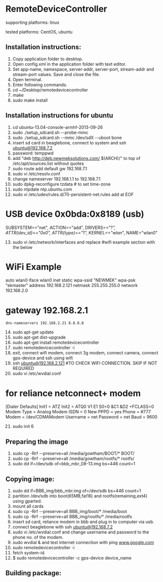 RemoteDeviceController
======================

supporting platforms:
linux

tested platforms:
CentOS, ubuntu

Installation instructions:
-------------------------------------------------
1. Copy application folder to desktop.
2. Open config.xml in the application folder with text editor.
3. Set app-name, namespace, server-addr, server-port, stream-addr and stream-port values. Save and close the file.
4. Open terminal.
5. Enter following commands.
6. cd ~/Desktop/remotedevicecontroller
7. make
8. sudo make install


Installation instructions for ubuntu
--------------------------------------------------
1. cd ubuntu-13.04-console-armhf-2013-09-26
2. sudo ./setup_sdcard.sh --probe-mmc
3. sudo ./setup_sdcard.sh --mmc /dev/sdX --uboot bone
4. insert sd card in beaglebone, connect to system and ssh ubuntu@192.168.7.2
5. password: temppwd
6. add "deb http://deb.newmeksolutions.com/ $(ARCH)/" to top of /etc/apt/sources.list without quotes
7. sudo route add default gw 192.168.7.1
8. sudo vi /etc/resolv.conf
9. change nameserver 192.168.1.1 to 192.168.7.1
10. sudo dpkg-reconfigure tzdata  # to set time-zone
11. sudo ntpdate ntp.ubuntu.com
12. sudo vi /etc/udev/rules.d/70-persistent-net.rules add at EOF

# USB device 0x0bda:0x8189 (usb)
SUBSYSTEM=="net", ACTION=="add", DRIVERS=="?*", ATTR{dev_id}=="0x0", ATTR{type}=="1", KERNEL=="wlan*", NAME="wlan0"


13. sudo vi /etc/network/interfaces  and replace #wifi example section with the below

# WiFi Example
auto wlan0
iface wlan0 inet static
    wpa-ssid "NEWMEK"
    wpa-psk  "ekmaster"
    address 192.168.2.121
    netmask 255.255.255.0
    network 192.168.2.0
#    gateway 192.168.2.1
    dns-nameservers 192.168.2.21 8.8.8.8

14. sudo apt-get update
15. sudo apt-get dist-upgrade
16. sudo apt-get install remotedevicecontroller
17. sudo remotedevicecontroller -i
18. exit, connect wifi modem, connect 3g modem, connect camera, connect gps-device and ssh using wifi
19. ssh ubuntu@192.168.2.121  #TO CHECK WIFI CONNECTION. SKIP IF NOT REQUIRED
20. sudo vi /etc/wvdial.conf
# for reliance netconnect+ modem
[Dialer Defaults]
Init1 = ATZ
Init2 = ATQ0 V1 E1 S0=0 &C1 &D2 +FCLASS=0
Modem Type = Analog Modem
ISDN = 0
New PPPD = yes
Phone = #777
Modem = /dev/CDMAModem
Username = net
Password = net
Baud = 9600

21. sudo init 6


Preparing the image
----------------------------------------------------------------------------------------------------------
1. sudo cp -Rrf --preserve=all /media/gowtham/BOOT/* BOOT/
2. sudo cp -Rrf --preserve=all /media/gowtham/rootfs/* rootfs/
3. sudo dd if=/dev/sdb of=bbb_mbr_08-13.img bs=446 count=1

Copying image:
----------------------------------------------------------------------------------------------------------
1. sudo dd if=BBB_img/bbb_mbr.img of=/dev/sdb bs=446 count=1
2. partition /dev/sdb into boot(65MB,fat16) and rootfs(remaining,ext4) using gparted.
3. mount all cards
3. sudo cp -Rrf --preserve=all BBB_img/boot/* /media/boot
4. sudo cp -Rrf --preserve=all BBB_img/rootfs/* /media/rootfs
5. insert sd card, reliance modem in bbb and plug in to computer via usb.
6. connect beaglebone with ssh ubuntu@192.168.7.2
7. sudo vi /etc/wvdial.conf  and change username and password to the phone no. of the modem.
8. sudo wvdial &   and test internet connection with ping www.google.com
9. sudo remotedevicecontroller -i
10. fetch system-id.
11. $ sudo remotedevicecontroller -c
    gps-device
    device_name


Building package:
----------------------------------------------------------------------------------------------------------
